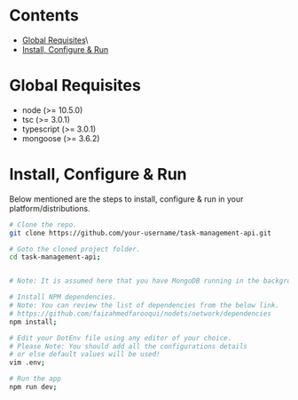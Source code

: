
# Contents

* [Global Requisites](#global-requisites)\
* [Install, Configure & Run](#install-configure--run)

# Global Requisites

* node (>= 10.5.0)
* tsc (>= 3.0.1)
* typescript (>= 3.0.1)
* mongoose (>= 3.6.2)


# Install, Configure & Run

Below mentioned are the steps to install, configure & run in your platform/distributions.

```bash
# Clone the repo.
git clone https://github.com/your-username/task-management-api.git

# Goto the cloned project folder.
cd task-management-api;
```

```bash

# Note: It is assumed here that you have MongoDB running in the background and that you have created the database.

# Install NPM dependencies.
# Note: You can review the list of dependencies from the below link.
# https://github.com/faizahmedfarooqui/nodets/network/dependencies
npm install;

# Edit your DotEnv file using any editor of your choice.
# Please Note: You should add all the configurations details
# or else default values will be used!
vim .env;

# Run the app
npm run dev;
```